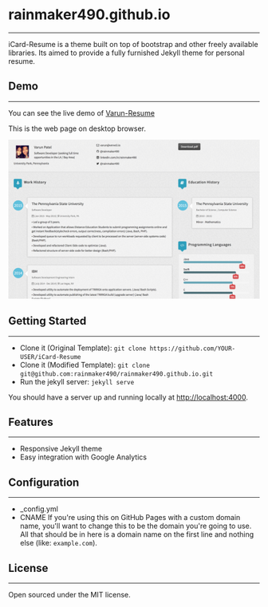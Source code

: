 # rainmaker490.github.io
-------
iCard-Resume is a theme built on top of bootstrap and other freely available libraries. Its aimed to provide a fully furnished Jekyll theme for personal resume.

## Demo
-------
You can see the live demo of [Varun-Resume](http://rainmaker490.github.io)

This is the web page on desktop browser.

![Desktop](/assets/demo/rainmaker490_Demo.jpg)

## Getting Started
-------

- Clone it (Original Template): `git clone https://github.com/YOUR-USER/iCard-Resume`
- Clone it (Modified Template): 
    `git clone git@github.com:rainmaker490/rainmaker490.github.io.git`
- Run the jekyll server: `jekyll serve`

You should have a server up and running locally at <http://localhost:4000>.

## Features
-------
- Responsive Jekyll theme
- Easy integration with Google Analytics

## Configuration
-------
- _config.yml
-  CNAME
	If you're using this on GitHub Pages with a custom domain name, 
	you'll want to change this to be the domain you're going to use. 
	All that should be in here is a domain name on the first line and nothing else (like: `example.com`).

## License
-------
Open sourced under the MIT license.
